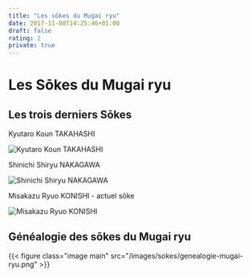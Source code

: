 ```yaml
---
title: "Les sōkes du Mugai ryu"
date: 2017-11-08T14:25:46+01:00
draft: false
rating: 2
private: true
---
```


# Les Sōkes du Mugai ryu

## Les trois derniers Sōkes

Kyutaro Koun TAKAHASHI

![Kyutaro Koun TAKAHASHI](/images/sokes/Kyutaro-Koun-TAKAHASHI-soke.png)

Shinichi Shiryu NAKAGAWA

![Shinichi Shiryu NAKAGAWA](/images/sokes/Shinichi-Shiryu-NAKAGAWA-soke.png)

Misakazu Ryuo KONISHI - actuel sōke

![Misakazu Ryuo KONISHI](images/sokes/Misakazu-Ryuo-KONISHI-soke.png)

## Généalogie des sōkes du Mugai ryu 

{{< figure class="image main" src="/images/sokes/genealogie-mugai-ryu.png" >}}
